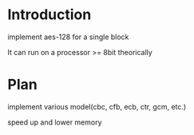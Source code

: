 # Introduction
implement aes-128 for a single block

It can run on a processor >= 8bit theorically


# Plan
implement various model(cbc, cfb, ecb, ctr, gcm, etc.)

speed up and lower memory